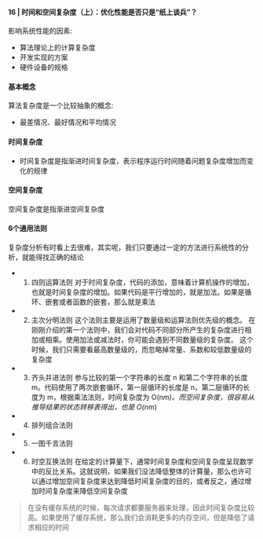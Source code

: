 #### 16 | 时间和空间复杂度（上）：优化性能是否只是“纸上谈兵”？

影响系统性能的因素:
* 算法理论上的计算复杂度
* 开发实现的方案
* 硬件设备的规格

#### 基本概念
算法复杂度是一个比较抽象的概念:
* 最差情况、最好情况和平均情况

#### 时间复杂度
* 时间复杂度是指渐进时间复杂度，表示程序运行时间随着问题复杂度增加而变化的规律
#### 空间复杂度
空间复杂度是指渐进空间复杂度

#### 6个通用法则
复杂度分析有时看上去很难，其实呢，我们只要通过一定的方法进行系统性的分析，就能得找正确的结论

* 1. 四则运算法则
对于时间复杂度，代码的添加，意味着计算机操作的增加，也就是时间复杂度的增加。如果代码是平行增加的，就是加法。如果是循环、嵌套或者函数的嵌套，那么就是乘法
* 2. 主次分明法则
这个法则主要是运用了数量级和运算法则优先级的概念。
在刚刚介绍的第一个法则中，我们会对代码不同部分所产生的复杂度进行相加或相乘。使用加法或减法时，你可能会遇到不同数量级的复杂度。
这个时候，我们只需要看最高数量级的，而忽略掉常量、系数和较低数量级的复杂度
* 3. 齐头并进法则
参与比较的第一个字符串的长度 n 和第二个字符串的长度 m。代码使用了两次嵌套循环，第一层循环的长度是 n，第二层循环的长度为 m，根据乘法法则，时间复杂度为 O(n*m)。而空间复杂度，很容易从推导结果的状态转移表得出，也是 O(n*m)
* 4. 排列组合法则

* 5. 一图千言法则
* 6. 时空互换法则
在给定的计算量下，通常时间复杂度和空间复杂度呈现数学中的反比关系。这就说明，如果我们没法降低整体的计算量，那么也许可以通过增加空间复杂度来达到降低时间复杂度的目的，或者反之，通过增加时间复杂度来降低空间复杂度
> 在没有缓存系统的时候，每次请求都要服务器来处理，因此时间复杂度比较高。如果使用了缓存系统，那么我们会消耗更多的内存空间，但是降低了请求相应的时间
